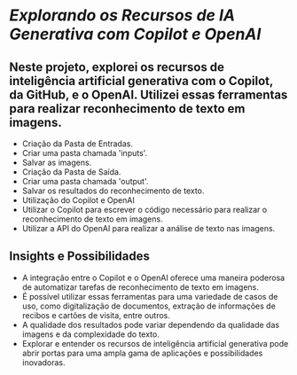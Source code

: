 # *Explorando os Recursos de IA Generativa com Copilot e OpenAI*

## Neste projeto, explorei os recursos de inteligência artificial generativa com o Copilot, da GitHub, e o OpenAI. Utilizei essas ferramentas para realizar reconhecimento de texto em imagens.

- Criação da Pasta de Entradas.
- Criar uma pasta chamada 'inputs'.
- Salvar as imagens.
- Criação da Pasta de Saída.
- Criar uma pasta chamada 'output'.
- Salvar os resultados do reconhecimento de texto.
- Utilização do Copilot e OpenAI
- Utilizar o Copilot para escrever o código necessário para realizar o reconhecimento de texto em imagens.
- Utilizar a API do OpenAI para realizar a análise de texto nas imagens.

## Insights e Possibilidades

- A integração entre o Copilot e o OpenAI oferece uma maneira poderosa de automatizar tarefas de reconhecimento de texto em imagens.
- É possível utilizar essas ferramentas para uma variedade de casos de uso, como digitalização de documentos, extração de informações de recibos e cartões de visita, entre outros.
- A qualidade dos resultados pode variar dependendo da qualidade das imagens e da complexidade do texto.
- Explorar e entender os recursos de inteligência artificial generativa pode abrir portas para uma ampla gama de aplicações e possibilidades inovadoras.
